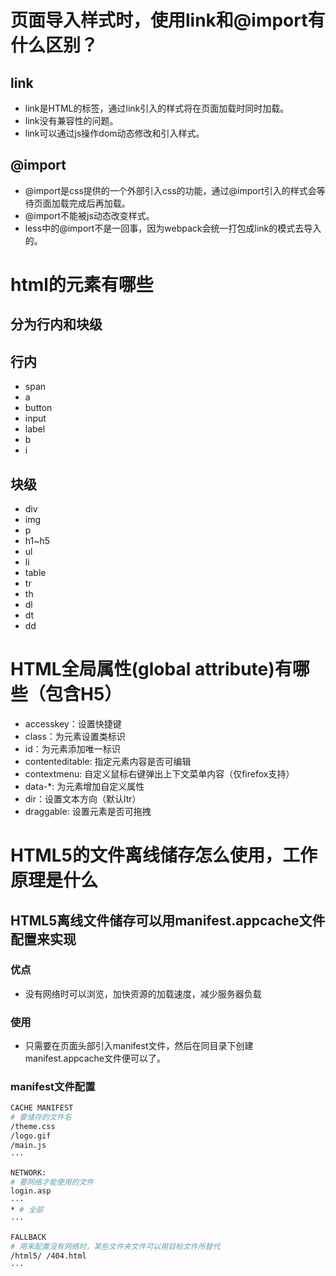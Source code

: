 # 页面导入样式时，使用link和@import有什么区别？

## link
- link是HTML的标签，通过link引入的样式将在页面加载时同时加载。
- link没有兼容性的问题。
- link可以通过js操作dom动态修改和引入样式。

## @import
- @import是css提供的一个外部引入css的功能，通过@import引入的样式会等待页面加载完成后再加载。
- @import不能被js动态改变样式。
- less中的@import不是一回事，因为webpack会统一打包成link的模式去导入的。

# html的元素有哪些

## 分为行内和块级

## 行内

- span
- a
- button
- input
- label
- b
- i

## 块级

- div
- img
- p
- h1~h5
- ul
- li
- table
- tr
- th
- dl
- dt
- dd

# HTML全局属性(global attribute)有哪些（包含H5）

- accesskey：设置快捷键
- class：为元素设置类标识
- id：为元素添加唯一标识
- contenteditable: 指定元素内容是否可编辑
- contextmenu: 自定义鼠标右键弹出上下文菜单内容（仅firefox支持）
- data-*: 为元素增加自定义属性
- dir：设置文本方向（默认ltr）
- draggable: 设置元素是否可拖拽

# HTML5的文件离线储存怎么使用，工作原理是什么

## HTML5离线文件储存可以用manifest.appcache文件配置来实现

### 优点

- 没有网络时可以浏览，加快资源的加载速度，减少服务器负载

### 使用

- 只需要在页面头部引入manifest文件，然后在同目录下创建manifest.appcache文件便可以了。

### manifest文件配置

```bash
CACHE MANIFEST
# 要储存的文件名
/theme.css
/logo.gif
/main.js
···

NETWORK:
# 要网络才能使用的文件
login.asp
···
* # 全部
···

FALLBACK
# 用来配置没有网络时，某些文件夹文件可以用目标文件所替代
/html5/ /404.html
···
```